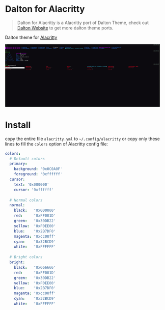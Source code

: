 # Dalton for Alacritty

> Dalton for Alacritty is a Alacritty port of Dalton Theme, check out [Dalton Website](https://lissaferreira.github.io/dalton-website/) to get more dalton theme ports.

Dalton theme for [Alacritty](https://github.com/alacritty/alacritty)

![Capture](assets/capture.png)

# Install

copy the entire file `alacritty.yml` to `~/.config/alacritty` or copy only these lines to fill the `colors` option of Alacritty config file:

```yaml
colors:
  # Default colors
  primary:
    background: '0x0C0A0F'
    foreground: '0xffffff'
  cursor:
    text: '0x000000'
    cursor: '0xffffff'

  # Normal colors
  normal:
    black:   '0x000000'
    red:     '0xFF001D'
    green:   '0x30DB22'
    yellow:  '0xF0EE00'
    blue:    '0x2B7DF0'
    magenta: '0xcc00ff'
    cyan:    '0x32BCD9'
    white:   '0xFFFFFF'

  # Bright colors
  bright:
    black:   '0x666666'
    red:     '0xFF001D'
    green:   '0x30DB22'
    yellow:  '0xF0EE00'
    blue:    '0x2B7DF0'
    magenta: '0xcc00ff'
    cyan:    '0x32BCD9'
    white:   '0xFFFFFF'
```
